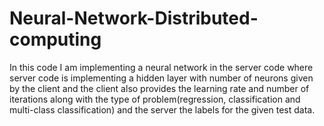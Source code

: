 # Neural-Network-Distributed-computing
In this code I am implementing a neural network in the server code where server code is implementing a hidden layer with number of neurons given by the client and the client also provides the learning rate and number of iterations along with the type of problem(regression, classification and multi-class classification) and the server the labels for the given test data.